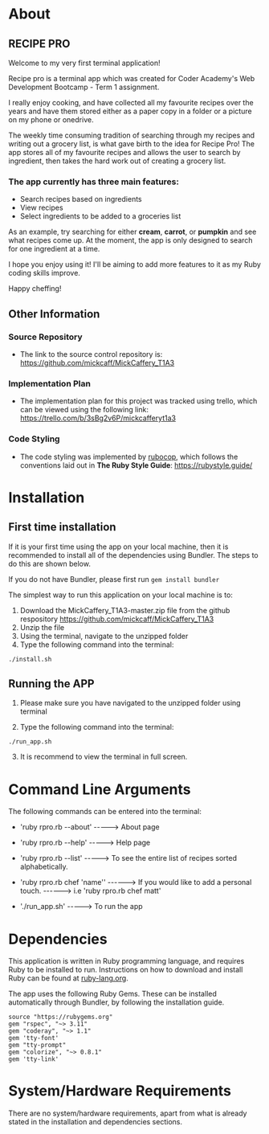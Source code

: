 # About
## RECIPE PRO
Welcome to my very first terminal application!

Recipe pro is a terminal app which was created for Coder Academy's Web Development Bootcamp - Term 1 assignment. 

I really enjoy cooking, and have collected all my favourite recipes over the years and have them stored either as a paper copy in a folder or a picture on my phone or onedrive. 

The weekly time consuming tradition of searching through my recipes and writing out a grocery list, is what gave birth to the idea for Recipe Pro! The app stores all of my favourite recipes and allows the user to search by ingredient, then takes the hard work out of creating a grocery list.

### The app currently has three main features:
- Search recipes based on ingredients
- View recipes
- Select ingredients to be added to a groceries list

As an example, try searching for either **cream**, **carrot**, or **pumpkin** and see what recipes come up. At the moment, the app is only designed to search for one ingredient at a time. 

I hope you enjoy using it! I'll be aiming to add more features to it as my Ruby coding skills improve.

Happy cheffing!

## Other Information

### Source Repository
- The link to the source control repository is: https://github.com/mickcaff/MickCaffery_T1A3

### Implementation Plan
- The implementation plan for this project was tracked using trello, which can be viewed using the following link: https://trello.com/b/3sBg2v6P/mickcafferyt1a3

### Code Styling
- The code styling was implemented by [rubocop](https://github.com/rubocop/rubocop), which follows the conventions laid out in **The Ruby Style Guide**: https://rubystyle.guide/


# Installation #

## First time installation ##
If it is your first time using the app on your local machine, then it is recommended to install all of the dependencies using Bundler. The steps to do this are shown below.

If you do not have Bundler, please first run `gem install bundler`

The simplest way to run this application on your local machine is to:
1. Download the MickCaffery_T1A3-master.zip file from the github respository https://github.com/mickcaff/MickCaffery_T1A3
2. Unzip the file
3. Using the terminal, navigate to the unzipped folder
3. Type the following command into the terminal: 
```
./install.sh
```

## Running the APP
1. Please make sure you have navigated to the unzipped folder using terminal 

2. Type the following command into the terminal:
```
./run_app.sh
```
3. It is recommend to view the terminal in full screen.

# Command Line Arguments

The following commands can be entered into the terminal:

-  'ruby rpro.rb --about' -----> About page

-  'ruby rpro.rb --help' -----> Help page

-  'ruby rpro.rb --list' -----> To see the entire list of recipes sorted alphabetically. 

-  'ruby rpro.rb chef 'name'' ------> If you would like to add a personal touch. ------> i.e 'ruby rpro.rb chef matt'

-  './run_app.sh' -----> To run the app

# Dependencies

This application is written in Ruby programming language, and requires Ruby to be installed to run. Instructions on how to download and install Ruby can be found at [ruby-lang.org](https://www.ruby-lang.org/en/downloads/).

The app uses the following Ruby Gems. These can be installed automatically through Bundler, by following the installation guide.
```
source "https://rubygems.org"
gem "rspec", "~> 3.11"
gem "coderay", "~> 1.1"
gem 'tty-font'
gem "tty-prompt"
gem "colorize", "~> 0.8.1"
gem 'tty-link'
```
# System/Hardware Requirements
There are no system/hardware requirements, apart from what is already stated in the installation and dependencies sections. 
